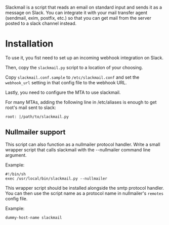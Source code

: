 Slackmail is a script that reads an email on standard input and sends it as a message on Slack.
You can integrate it with your mail transfer agent (sendmail, exim, postfix, etc.) so that you can
get mail from the server posted to a slack channel instead.

# Installation

To use it, you fist need to set up an incoming webhook integration on Slack.

Then, copy the `slackmail.py` script to a location of your choosing.

Copy `slackmail.conf.sample` to `/etc/slackmail.conf` and set the `webhook_url`
setting in that config file to the webhook URL.

Lastly, you need to configure the MTA to use slackmail.

For many MTAs, adding the following line in /etc/aliases is enough to get root's mail sent to slack:

`root: |/path/to/slackmail.py`

## Nullmailer support ##

This script can also function as a nullmailer protocol handler. Write a small wrapper script
that calls slackmail with the --nullmailer command line argument.

Example:

```
#!/bin/sh
exec /usr/local/bin/slackmail.py --nullmailer
```

This wrapper script should be installed alongside the smtp protocol handler. You can then
use the script name as a protocol name in nullmailer's `remotes` config file.

Example:

```
dummy-host-name slackmail
```
